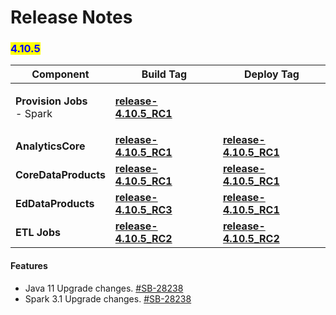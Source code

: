 # Release Notes

### <mark style="color:blue;">4.10.5</mark>

| Component                                             | Build Tag                                                                                                        | Deploy Tag                                                                                                   |
| ----------------------------------------------------- | ---------------------------------------------------------------------------------------------------------------- | ------------------------------------------------------------------------------------------------------------ |
| <p><strong>Provision Jobs</strong><br>- Spark<br></p> | [**release-4.10.5\_RC1**](https://github.com/project-sunbird/sunbird-data-pipeline/tree/release-4.10.5\_RC1)     |                                                                                                              |
| **AnalyticsCore**                                     | [**release-4.10.5\_RC1**](https://github.com/project-sunbird/sunbird-analytics-core/tree/release-4.10.5\_RC1)    | [**release-4.10.5\_RC1**](https://github.com/project-sunbird/sunbird-data-pipeline/tree/release-4.10.5\_RC1) |
| **CoreDataProducts**                                  | [**release-4.10.5\_RC1**](https://github.com/project-sunbird/sunbird-core-dataproducts/tree/release-4.10.5\_RC1) | [**release-4.10.5\_RC1**](https://github.com/project-sunbird/sunbird-data-pipeline/tree/release-4.10.5\_RC1) |
| **EdDataProducts**                                    | [**release-4.10.5\_RC3**](https://github.com/Sunbird-Ed/sunbird-data-products/tree/release-4.10.5_RC3)          | [**release-4.10.5\_RC1**](https://github.com/project-sunbird/sunbird-data-pipeline/tree/release-4.10.5\_RC1) |
| **ETL Jobs**                                                                                           | [**release-4.10.5_RC2**](https://github.com/Sunbird-Ed/sunbird-data-products/tree/release-4.10.5_RC2)      | [**release-4.10.5_RC2**](https://github.com/project-sunbird/sunbird-data-pipeline/tree/release-4.10.5_RC2) |

#### **Features**

* Java 11 Upgrade changes. [#SB-28238](https://project-sunbird.atlassian.net/browse/SB-28238)
* Spark 3.1 Upgrade changes. [#SB-28238](https://project-sunbird.atlassian.net/browse/SB-28238)
